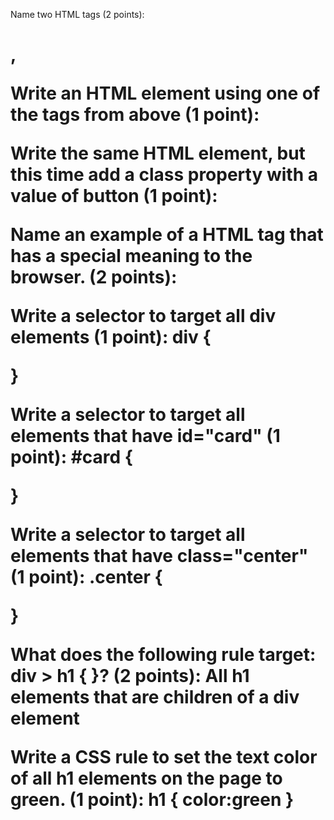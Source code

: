 Name two HTML tags (2 points):
<h1>, <div>

Write an HTML element using one of the tags from above (1 point):
<div>
</div>

Write the same HTML element, but this time add a class property with a value of button (1 point):
<div class="button">
</div>

Name an example of a HTML tag that has a special meaning to the browser. (2 points):
<head>

Write a selector to target all div elements (1 point):
div {

}

Write a selector to target all elements that have id="card" (1 point):
#card {

}

Write a selector to target all elements that have class="center" (1 point):
.center {

}

What does the following rule target: div > h1 { }? (2 points):
All h1 elements that are children of a div element

Write a CSS rule to set the text color of all h1 elements on the page to green. (1 point):
h1 {
    color:green
}